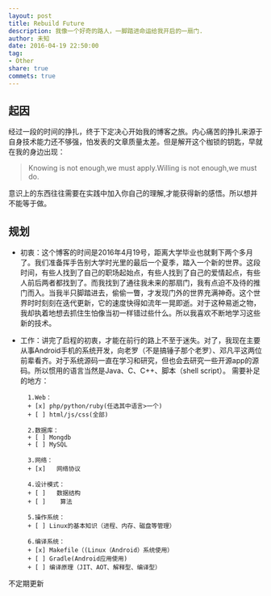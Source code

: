 ```yaml
---
layout: post
title: Rebuild Future
description: 我像一个好奇的路人，一脚踏进命运给我开启的一扇门.
author: 未知
date: 2016-04-19 22:50:00
tag: 
- Other
share: true
commets: true
---
```

<!-- * TOC
{:toc} -->

## 起因
经过一段的时间的挣扎，终于下定决心开始我的博客之旅。内心痛苦的挣扎来源于自身技术能力还不够强，怕发表的文章质量太差。但是解开这个枷锁的钥匙，早就在我的身边出现：

>Knowing is not enough,we must apply.Willing is not enough,we must do.

意识上的东西往往需要在实践中加入你自己的理解,才能获得新的感悟。所以想并不能等于做。

## 规划
- 初衷：这个博客的时间是2016年4月19号，距离大学毕业也就剩下两个多月了。我们准备挥手告别大学时光里的最后一个夏季，踏入一个新的世界。这段时间，有些人找到了自己的职场起始点，有些人找到了自己的爱情起点，有些人前后两者都找到了。而我找到了通往我未来的那扇门，我有点迫不及待的推门而入。当我半只脚踏进去，偷偷一瞥，才发现门外的世界充满神奇。这个世界时时刻刻在迭代更新，它的速度快得如流年一晃即逝。对于这种易逝之物，我却执着地想去抓住生怕像当初一样错过些什么。所以我喜欢不断地学习这些新的技术。

- 工作：讲完了启程的初衷，才能在前行的路上不至于迷失。对了，我现在主要从事Android手机的系统开发，向老罗（不是搞锤子那个老罗）、邓凡平这两位前辈看齐。对于系统源码一直在学习和研究，但也会去研究一些开源app的源码。所以惯用的语言当然是Java、C、C++、脚本（shell script）。
需要补足的地方：

        1.Web：
        + [x] php/python/ruby(任选其中语言>一个)
        + [ ] html/js/css(全部) 
        
        2.数据库：
        + [ ] Mongdb
        + [ ] MySQL

        3.网络：
        + [x]   网络协议
        
        4.设计模式：
        + [ ]   数据结构
        + [ ]    算法

        5.操作系统：
        + [ ] Linux的基本知识（进程、内存、磁盘等管理）

        6.编译系统：
        + [x] Makefile（(Linux（Android）系统使用）
        + [ ] Gradle(Android应用使用)
        + [ ] 编译原理（JIT、AOT、解释型、编译型）

不定期更新